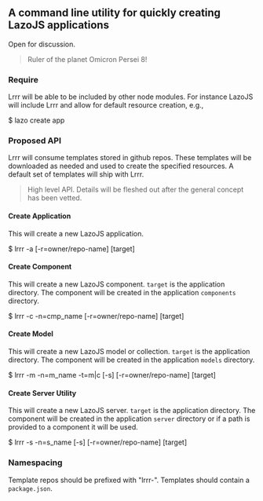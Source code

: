 ## A command line utility for quickly creating LazoJS applications

Open for discussion.

> Ruler of the planet Omicron Persei 8!

### Require
Lrrr will be able to be included by other node modules. For instance LazoJS will include Lrrr and allow for default
resource creation, e.g.,

$ lazo create app

### Proposed API
Lrrr will consume templates stored in github repos. These templates will be downloaded as needed and used to create
the specified resources. A default set of templates will ship with Lrrr.

> High level API. Details will be fleshed out after the general concept has been vetted.

#### Create Application
This will create a new LazoJS application.

$ lrrr -a [-r=owner/repo-name] [target]

#### Create Component
This will create a new LazoJS component. `target` is the application directory. The component will be created in the application
`components` directory.

$ lrrr -c -n=cmp_name [-r=owner/repo-name] [target]

#### Create Model
This will create a new LazoJS model or collection. `target` is the application directory. The component will be created in the application
`models` directory.

$ lrrr -m -n=m_name -t=m|c [-s] [-r=owner/repo-name] [target]

#### Create Server Utility
This will create a new LazoJS server. `target` is the application directory. The component will be created in the application
`server` directory or if a path is provided to a component it will be used.

$ lrrr -s -n=s_name [-s] [-r=owner/repo-name] [target]

### Namespacing
Template repos should be prefixed with "lrrr-". Templates should contain a `package.json`.